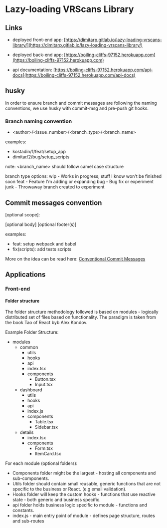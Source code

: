 <!-- @format -->

# Lazy-loading VRScans Library

## Links

- deployed front-end app: [https://dimitarp.gitlab.io/lazy-loading-vrscans-library/](https://dimitarp.gitlab.io/lazy-loading-vrscans-library/)

- deployed back-end app: [https://boiling-cliffs-97152.herokuapp.com](https://boiling-cliffs-97152.herokuapp.com)

- api documentation: [https://boiling-cliffs-97152.herokuapp.com/api-docs](https://boiling-cliffs-97152.herokuapp.com/api-docs)

## husky

In order to ensure branch and commit messages are following the naming conventions, we use husky with commit-msg and pre-push git hooks.

### Branch naming convention

- \<author>/\<issue_number>/\<branch_type>/\<branch_name>

examples:

- kostadin/1/feat/setup_app
- dimitar/2/bug/setup_scripts

note: \<branch_name> should follow camel case structure

branch type options:
wip - Works in progress; stuff I know won't be finished soon
feat - Feature I'm adding or expanding
bug - Bug fix or experiment
junk - Throwaway branch created to experiment

## Commit messages convention

<type>[optional scope]: <description>

[optional body]
[optional footer(s)]

examples:

- feat: setup webpack and babel
- fix(scripts): add tests scripts

More on the idea can be read here: [Conventional Commit Messages](https://gist.github.com/qoomon/5dfcdf8eec66a051ecd85625518cfd13)

## Applications

### Front-end
#### Folder structure
The folder structure methodology followed is based on modules - logically distributed set of files based on functionality. The paradigm is taken from the book Tao of React byb Alex Kondov.

Example Folder Structure:
-  modules
    - common
        - utils
        - hooks
        - api
        - index.tsx
        - components
            - Button.tsx
            - Input.tsx
     - dashboard
        - utils
        - hooks
        - api
        - index.js
        - components
            - Table.tsx
            - Sidebar.tsx
     - details
        - index.tsx
        - components
            - Form.tsx
            - ItemCard.tsx

For each module (optional folders):

- Components folder might be the largest - hosting all components and sub-components.
- Utils folder should contain small reusable, generic functions that are not specific to the business or React. (e.g email validation).
- Hooks folder will keep the custom hooks - functions that use reactive state - both generic and business specific.
- api folder holds business logic specific to module - functions and constants.
- index.js - main entry point of module - defines page structure, routes and sub-routes
